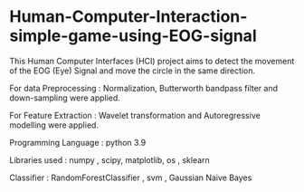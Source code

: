 # Human-Computer-Interaction-simple-game-using-EOG-signal

This Human Computer Interfaces (HCI) project aims to detect the movement of the EOG (Eye) Signal and move the circle in the same direction.

For data Preprocessing :
Normalization, Butterworth bandpass filter and down-sampling were applied. 

For Feature Extraction : 
Wavelet transformation and Autoregressive modelling were applied.

Programming Language : python 3.9

Libraries used : numpy , scipy, matplotlib, os , sklearn

Classifier : RandomForestClassifier , svm , Gaussian Naive Bayes
